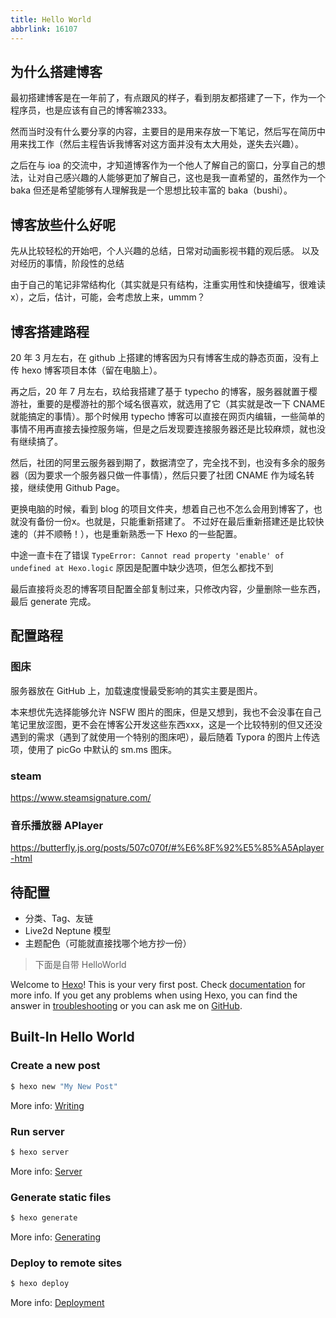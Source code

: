 ```yaml
---
title: Hello World
abbrlink: 16107
---
```


## 为什么搭建博客

最初搭建博客是在一年前了，有点跟风的样子，看到朋友都搭建了一下，作为一个程序员，也是应该有自己的博客嘛2333。

然而当时没有什么要分享的内容，主要目的是用来存放一下笔记，然后写在简历中用来找工作（然后主程告诉我博客对这方面并没有太大用处，遂失去兴趣）。

之后在与 ioa 的交流中，才知道博客作为一个他人了解自己的窗口，分享自己的想法，让对自己感兴趣的人能够更加了解自己，这也是我一直希望的，虽然作为一个 baka 但还是希望能够有人理解我是一个思想比较丰富的 baka（bushi）。

## 博客放些什么好呢

先从比较轻松的开始吧，个人兴趣的总结，日常对动画影视书籍的观后感。
以及对经历的事情，阶段性的总结

由于自己的笔记非常结构化（其实就是只有结构，注重实用性和快捷编写，很难读x），之后，估计，可能，会考虑放上来，ummm？

## 博客搭建路程

20 年 3 月左右，在 github 上搭建的博客因为只有博客生成的静态页面，没有上传 hexo 博客项目本体（留在电脑上）。

再之后，20 年 7 月左右，玖给我搭建了基于 typecho 的博客，服务器就置于樱游社，重要的是樱游社的那个域名很喜欢，就选用了它（其实就是改一下 CNAME 就能搞定的事情）。那个时候用 typecho 博客可以直接在网页内编辑，一些简单的事情不用再直接去操控服务端，但是之后发现要连接服务器还是比较麻烦，就也没有继续搞了。

然后，社团的阿里云服务器到期了，数据清空了，完全找不到，也没有多余的服务器（因为要求一个服务器只做一件事情），然后只要了社团 CNAME 作为域名转接，继续使用 Github Page。

更换电脑的时候，看到 blog 的项目文件夹，想着自己也不怎么会用到博客了，也就没有备份一份x。也就是，只能重新搭建了。
不过好在最后重新搭建还是比较快速的（并不顺畅！），也是重新熟悉一下 Hexo 的一些配置。

中途一直卡在了错误 `TypeError: Cannot read property 'enable' of undefined at Hexo.logic`
原因是配置中缺少选项，但怎么都找不到

最后直接将炎忍的博客项目配置全部复制过来，只修改内容，少量删除一些东西，最后 generate 完成。

## 配置路程

### 图床

服务器放在 GitHub 上，加载速度慢最受影响的其实主要是图片。

本来想优先选择能够允许 NSFW 图片的图床，但是又想到，我也不会没事在自己笔记里放涩图，更不会在博客公开发这些东西xxx，这是一个比较特别的但又还没遇到的需求（遇到了就使用一个特别的图床吧），最后随着 Typora 的图片上传选项，使用了 picGo 中默认的 sm.ms 图床。

### steam

https://www.steamsignature.com/

### 音乐播放器 APlayer

https://butterfly.js.org/posts/507c070f/#%E6%8F%92%E5%85%A5Aplayer-html

## 待配置

- 分类、Tag、友链
- Live2d Neptune 模型
- 主题配色（可能就直接找哪个地方抄一份）

> 下面是自带 HelloWorld

Welcome to [Hexo](https://hexo.io/)! This is your very first post. Check [documentation](https://hexo.io/docs/) for more info. If you get any problems when using Hexo, you can find the answer in [troubleshooting](https://hexo.io/docs/troubleshooting.html) or you can ask me on [GitHub](https://github.com/hexojs/hexo/issues).

## Built-In Hello World

### Create a new post

``` bash
$ hexo new "My New Post"
```

More info: [Writing](https://hexo.io/docs/writing.html)

### Run server

``` bash
$ hexo server
```

More info: [Server](https://hexo.io/docs/server.html)

### Generate static files

``` bash
$ hexo generate
```

More info: [Generating](https://hexo.io/docs/generating.html)

### Deploy to remote sites

``` bash
$ hexo deploy
```

More info: [Deployment](https://hexo.io/docs/one-command-deployment.html)
